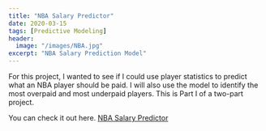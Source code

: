 ```yaml
---
title: "NBA Salary Predictor"
date: 2020-03-15
tags: [Predictive Modeling]
header:
  image: "/images/NBA.jpg"
excerpt: "NBA Salary Prediction Model"
---
```

For this project, I wanted to see if I could use player statistics to predict what an NBA player should be paid.  I will also use the model to identify the most overpaid and most underpaid players.  This is Part I of a two-part project.

You can check it out here. <a href="http://github.com/jdp71/NBA_Part_I" target="_blank">NBA Salary Predictor</a>